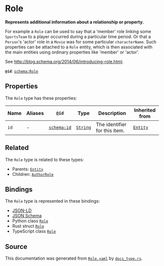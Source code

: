 # Role

**Represents additional information about a relationship or property.**

For example a `Role` can be used to say that a 'member' role linking some `SportsTeam` 
to a player occurred during a particular time period. Or that a `Person`'s 'actor' role in a `Movie`
was for some particular `characterName`. Such properties can be attached to a `Role` entity,
which is then associated with the main entities using ordinary properties like 'member' or 'actor'.

See http://blog.schema.org/2014/06/introducing-role.html.


**`@id`**: [`schema:Role`](https://schema.org/Role)

## Properties

The `Role` type has these properties:

| Name | Aliases | `@id`                                | Type                                                                                            | Description                   | Inherited from                                                                                   |
| ---- | ------- | ------------------------------------ | ----------------------------------------------------------------------------------------------- | ----------------------------- | ------------------------------------------------------------------------------------------------ |
| `id` | -       | [`schema:id`](https://schema.org/id) | [`String`](https://github.com/stencila/stencila/blob/main/docs/reference/schema/data/string.md) | The identifier for this item. | [`Entity`](https://github.com/stencila/stencila/blob/main/docs/reference/schema/other/entity.md) |

## Related

The `Role` type is related to these types:

- Parents: [`Entity`](https://github.com/stencila/stencila/blob/main/docs/reference/schema/other/entity.md)
- Children: [`AuthorRole`](https://github.com/stencila/stencila/blob/main/docs/reference/schema/works/author-role.md)

## Bindings

The `Role` type is represented in these bindings:

- [JSON-LD](https://stencila.org/Role.jsonld)
- [JSON Schema](https://stencila.org/Role.schema.json)
- Python class [`Role`](https://github.com/stencila/stencila/blob/main/python/python/stencila/types/role.py)
- Rust struct [`Role`](https://github.com/stencila/stencila/blob/main/rust/schema/src/types/role.rs)
- TypeScript class [`Role`](https://github.com/stencila/stencila/blob/main/ts/src/types/Role.ts)

## Source

This documentation was generated from [`Role.yaml`](https://github.com/stencila/stencila/blob/main/schema/Role.yaml) by [`docs_type.rs`](https://github.com/stencila/stencila/blob/main/rust/schema-gen/src/docs_type.rs).
